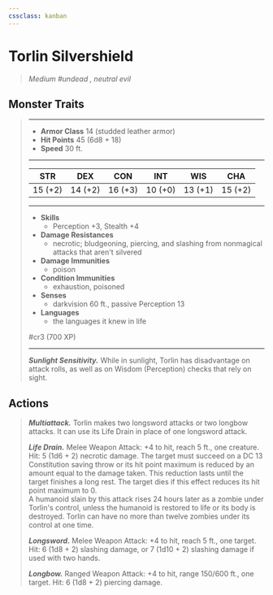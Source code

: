 ```yaml
---
cssclass: kanban
---
```


# Torlin Silvershield
>*Medium #undead , neutral evil*
## Monster Traits
>___
>- **Armor Class** 14 (studded leather armor)
>- **Hit Points** 45 (6d8 + 18)
>- **Speed** 30 ft.
>___
>|STR|DEX|CON|INT|WIS|CHA|
>|:---:|:---:|:---:|:---:|:---:|:---:|
>|15 (+2)|14 (+2)|16 (+3)|10 (+0)|13 (+1)|15 (+2)|
>___
>- **Skills**
>	 - Perception +3, Stealth +4
>- **Damage Resistances**
>	 - necrotic; bludgeoning, piercing, and slashing from nonmagical attacks that aren't silvered
>- **Damage Immunities**
>	 - poison
>- **Condition Immunities**
>	 - exhaustion, poisoned
>- **Senses**
>	 - darkvision 60 ft., passive Perception 13
>- **Languages**
>	 - the languages it knew in life
>
> #cr3 (700 XP)
>___
>***Sunlight Sensitivity.*** While in sunlight, Torlin has disadvantage on attack rolls, as well as on Wisdom (Perception) checks that rely on sight.  
>
## Actions
>***Multiattack.*** Torlin makes two longsword attacks or two longbow attacks. It can use its Life Drain in place of one longsword attack.  
>
>***Life Drain.*** Melee Weapon Attack: +4 to hit, reach 5 ft., one creature. Hit: 5 (1d6 + 2) necrotic damage. The target must succeed on a DC 13 Constitution saving throw or its hit point maximum is reduced by an amount equal to the damage taken. This reduction lasts until the target finishes a long rest. The target dies if this effect reduces its hit point maximum to 0.  
>A humanoid slain by this attack rises 24 hours later as a zombie under Torlin's control, unless the humanoid is restored to life or its body is destroyed. Torlin can have no more than twelve zombies under its control at one time.  
>
>***Longsword.*** Melee Weapon Attack: +4 to hit, reach 5 ft., one target. Hit: 6 (1d8 + 2) slashing damage, or 7 (1d10 + 2) slashing damage if used with two hands.  
>
>***Longbow.*** Ranged Weapon Attack: +4 to hit, range 150/600 ft., one target. Hit: 6 (1d8 + 2) piercing damage.